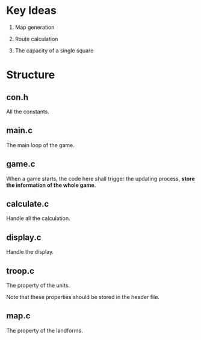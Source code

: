# Key Ideas

1. Map generation

2. Route calculation

3. The capacity of a single square

# Structure 


## con.h 

All the constants.

## main.c

The main loop of the game.

## game.c

When a game starts, the code here shall trigger the updating process, **store the information of the whole game**. 

## calculate.c

Handle all the calculation.

## display.c

Handle the display.

## troop.c

The property of the units.

Note that these properties should be stored in the header file. 

## map.c

The property of the landforms.


